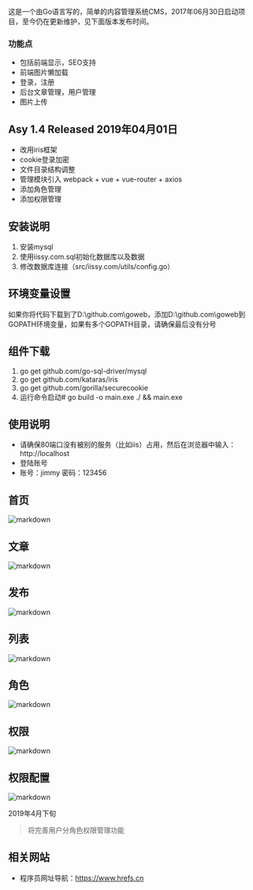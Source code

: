 这是一个由Go语言写的，简单的内容管理系统CMS，2017年06月30日启动项目，至今仍在更新维护，见下面版本发布时间。

### 功能点
+ 包括前端显示，SEO支持
+ 前端图片懒加载
+ 登录，注册
+ 后台文章管理，用户管理
+ 图片上传

## Asy 1.4 Released 2019年04月01日
+ 改用iris框架
+ cookie登录加密
+ 文件目录结构调整
+ 管理模块引入 webpack + vue + vue-router + axios
+ 添加角色管理
+ 添加权限管理

## 安装说明
1. 安装mysql
2. 使用iissy.com.sql初始化数据库以及数据
3. 修改数据库连接（src/iissy.com/utils/config.go）

## 环境变量设置
如果你将代码下载到了D:\github.com\goweb，添加D:\github.com\goweb到GOPATH环境变量，如果有多个GOPATH目录，请确保最后没有分号

## 组件下载
1. go get github.com/go-sql-driver/mysql
2. go get github.com/kataras/iris
3. go get github.com/gorilla/securecookie
4. 运行命令启动# go build -o main.exe ./ && main.exe

## 使用说明
+ 请确保80端口没有被别的服务（比如iis）占用，然后在浏览器中输入：http://localhost
+ 登陆账号
+ 账号：jimmy 密码：123456

## 首页
![markdown](https://github.com/iissy/goweb/blob/master/public/home.png "首页图片")

## 文章
![markdown](https://github.com/iissy/goweb/blob/master/public/art.png "文章图片")

## 发布
![markdown](https://github.com/iissy/goweb/blob/master/public/add.png "发布图片")

## 列表
![markdown](https://github.com/iissy/goweb/blob/master/public/list.png "列表图片")

## 角色
![markdown](https://github.com/iissy/goweb/blob/master/public/role.png "角色图片")

## 权限
![markdown](https://github.com/iissy/goweb/blob/master/public/fun.png "权限图片")

## 权限配置
![markdown](https://github.com/iissy/goweb/blob/master/public/map.png "权限配置图片")

2019年4月下旬

> 将完善用户分角色权限管理功能

## 相关网站
+ 程序员网址导航：https://www.hrefs.cn
